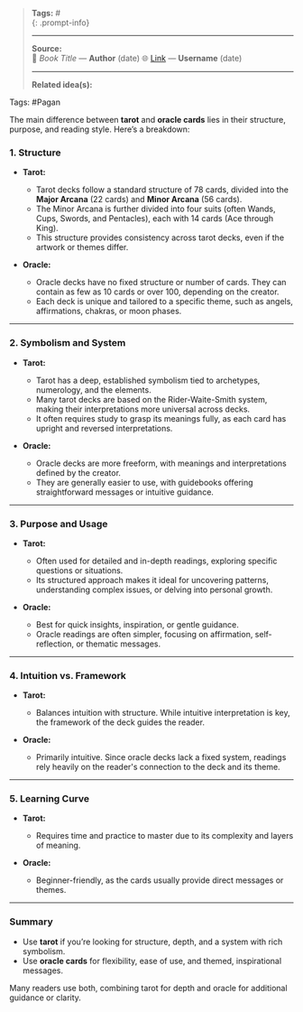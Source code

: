 
> **Tags:** #               
{: .prompt-info}
>                    
> -----------------------------
> **Source:**                     
> 📖 *Book Title* — **Author**  (date)
> 🌐 [Link](#) — **Username**  (date)
> 
> -----------------------------
> **Related idea(s):**          

Tags: #Pagan 

The main difference between **tarot** and **oracle cards** lies in their structure, purpose, and reading style. Here’s a breakdown:

### **1. Structure**

- **Tarot:**
    
    - Tarot decks follow a standard structure of 78 cards, divided into the **Major Arcana** (22 cards) and **Minor Arcana** (56 cards).
    - The Minor Arcana is further divided into four suits (often Wands, Cups, Swords, and Pentacles), each with 14 cards (Ace through King).
    - This structure provides consistency across tarot decks, even if the artwork or themes differ.
- **Oracle:**
    
    - Oracle decks have no fixed structure or number of cards. They can contain as few as 10 cards or over 100, depending on the creator.
    - Each deck is unique and tailored to a specific theme, such as angels, affirmations, chakras, or moon phases.

---

### **2. Symbolism and System**

- **Tarot:**
    
    - Tarot has a deep, established symbolism tied to archetypes, numerology, and the elements.
    - Many tarot decks are based on the Rider-Waite-Smith system, making their interpretations more universal across decks.
    - It often requires study to grasp its meanings fully, as each card has upright and reversed interpretations.
- **Oracle:**
    
    - Oracle decks are more freeform, with meanings and interpretations defined by the creator.
    - They are generally easier to use, with guidebooks offering straightforward messages or intuitive guidance.

---

### **3. Purpose and Usage**

- **Tarot:**
    
    - Often used for detailed and in-depth readings, exploring specific questions or situations.
    - Its structured approach makes it ideal for uncovering patterns, understanding complex issues, or delving into personal growth.
- **Oracle:**
    
    - Best for quick insights, inspiration, or gentle guidance.
    - Oracle readings are often simpler, focusing on affirmation, self-reflection, or thematic messages.

---

### **4. Intuition vs. Framework**

- **Tarot:**
    
    - Balances intuition with structure. While intuitive interpretation is key, the framework of the deck guides the reader.
- **Oracle:**
    
    - Primarily intuitive. Since oracle decks lack a fixed system, readings rely heavily on the reader's connection to the deck and its theme.

---

### **5. Learning Curve**

- **Tarot:**
    
    - Requires time and practice to master due to its complexity and layers of meaning.
- **Oracle:**
    
    - Beginner-friendly, as the cards usually provide direct messages or themes.

---

### **Summary**

- Use **tarot** if you’re looking for structure, depth, and a system with rich symbolism.
- Use **oracle cards** for flexibility, ease of use, and themed, inspirational messages.

Many readers use both, combining tarot for depth and oracle for additional guidance or clarity.
